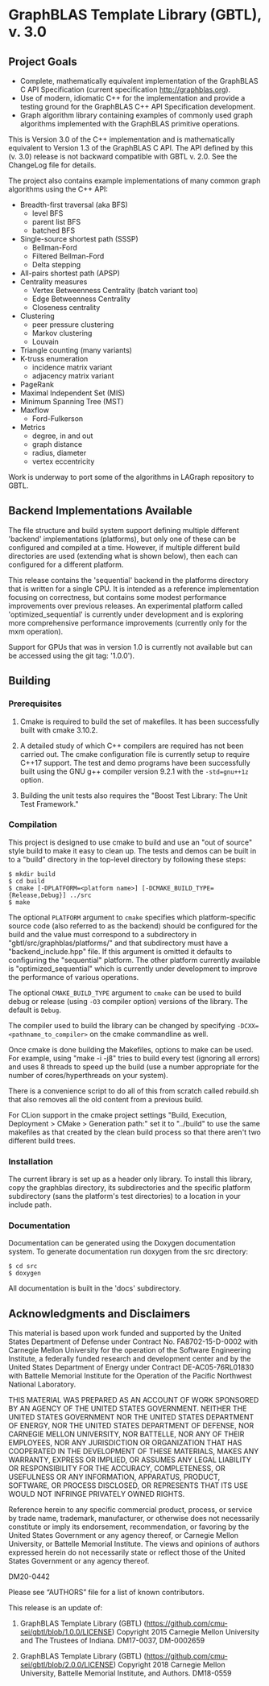 # GraphBLAS Template Library (GBTL), v. 3.0

## Project Goals

* Complete, mathematically equivalent implementation of the GraphBLAS
C API Specification (current specification http://graphblas.org).
* Use of modern, idiomatic C++ for the implementation and provide a
testing ground for the GraphBLAS C++ API Specification development.
* Graph algorithm library containing examples of commonly used graph
algorithms implemented with the GraphBLAS primitive operations.

This is Version 3.0 of the C++ implementation and is mathematically
equivalent to Version 1.3 of the GraphBLAS C API.  The API defined by
this (v. 3.0) release is not backward compatible with GBTL v. 2.0. See
the ChangeLog file for details.

The project also contains example implementations of many common graph
algorithms using the C++ API:

* Breadth-first traversal (aka BFS)
  * level BFS
  * parent list BFS
  * batched BFS
* Single-source shortest path (SSSP)
  * Bellman-Ford
  * Filtered Bellman-Ford
  * Delta stepping
* All-pairs shortest path (APSP)
* Centrality measures
  * Vertex Betweenness Centrality (batch variant too)
  * Edge Betweenness Centrality
  * Closeness centrality
* Clustering
  * peer pressure clustering
  * Markov clustering
  * Louvain
* Triangle counting (many variants)
* K-truss enumeration
  * incidence matrix variant
  * adjacency matrix variant
* PageRank
* Maximal Independent Set (MIS)
* Minimum Spanning Tree (MST)
* Maxflow
  * Ford-Fulkerson
* Metrics
  * degree, in and out
  * graph distance
  * radius, diameter
  * vertex eccentricity

Work is underway to port some of the algorithms in LAGraph repository to GBTL.

## Backend Implementations Available

The file structure and build system support defining multiple
different 'backend' implementations (platforms), but only one of these
can be configured and compiled at a time.  However, if multiple
different build directories are used (extending what is shown below),
then each can configured for a different platform.

This release contains the 'sequential' backend in the platforms
directory that is written for a single CPU. It is intended as a
reference implementation focusing on correctness, but contains some
modest performance improvements over previous releases.  An
experimental platform called 'optimized_sequential' is currently under
development and is exploring more comprehensive performance
improvements (currently only for the mxm operation).

Support for GPUs that was in version 1.0 is currently not available
but can be accessed using the git tag: '1.0.0').

## Building

### Prerequisites

1. Cmake is required to build the set of makefiles.  It has been
successfully built with cmake 3.10.2.

2. A detailed study of which C++ compilers are required has not been
carried out.  The cmake configuration file is currently setup to
require C++17 support.  The test and demo programs have been
successfully built using the GNU g++ compiler version 9.2.1 with the
`-std=gnu++1z` option.

3. Building the unit tests also requires the "Boost Test Library: The
Unit Test Framework."

### Compilation

This project is designed to use cmake to build and use an "out of
source" style build to make it easy to clean up. The tests and demos can be
built in to a "build" directory in the top-level directory by following
these steps:

```
$ mkdir build
$ cd build
$ cmake [-DPLATFORM=<platform name>] [-DCMAKE_BUILD_TYPE={Release,Debug}] ../src
$ make
```

The optional `PLATFORM` argument to `cmake` specifies which platform-specific
source code (also referred to as the backend) should be configured for the
build and the value must correspond to a subdirectory in
"gbtl/src/graphblas/platforms/" and that subdirectory must have a
"backend_include.hpp" file.  If this argument is omitted it defaults to
configuring the "sequential" platform. The other platform currently available
is "optimized_sequential" which is currently under development to improve the
performance of various operations.

The optional `CMAKE_BUILD_TYPE` argument to `cmake` can be used to build debug
or release (using `-O3` compiler option) versions of the library. The default is
`Debug`.

The compiler used to build the library can be changed by
specifying `-DCXX=<pathname_to_compiler>` on the cmake commandline as well.

Once cmake is done building the Makefiles, options to make can be used.  For
example, using "make -i -j8" tries to build every test (ignoring all errors)
and uses 8 threads to speed up the build (use a number appropriate for the
number of cores/hyperthreads on your system).

There is a convenience script to do all of this from scratch called
rebuild.sh that also removes all the old content from a previous build.

For CLion support in the cmake project settings "Build, Execution,
Deployment > CMake > Generation path:" set it to "../build" to use the
same makefiles as that created by the clean build process so that
there aren't two different build trees.

### Installation

The current library is set up as a header only library.  To install this
library, copy the graphblas directory, its subdirectories and the
specific platform subdirectory (sans the platform's test directories) to
a location in your include path.

### Documentation

Documentation can be generated using the Doxygen documentation system.  To
generate documentation run doxygen from the src directory:

```
$ cd src
$ doxygen
```

All documentation is built in the 'docs' subdirectory.

## Acknowledgments and Disclaimers

This material is based upon work funded and supported by the United
States Department of Defense under Contract No. FA8702-15-D-0002 with
Carnegie Mellon University for the operation of the Software
Engineering Institute, a federally funded research and development
center and by the United States Department of Energy under Contract
DE-AC05-76RL01830 with Battelle Memorial Institute for the Operation
of the Pacific Northwest National Laboratory.

THIS MATERIAL WAS PREPARED AS AN ACCOUNT OF WORK SPONSORED BY AN
AGENCY OF THE UNITED STATES GOVERNMENT.  NEITHER THE UNITED STATES
GOVERNMENT NOR THE UNITED STATES DEPARTMENT OF ENERGY, NOR THE UNITED
STATES DEPARTMENT OF DEFENSE, NOR CARNEGIE MELLON UNIVERSITY, NOR
BATTELLE, NOR ANY OF THEIR EMPLOYEES, NOR ANY JURISDICTION OR
ORGANIZATION THAT HAS COOPERATED IN THE DEVELOPMENT OF THESE
MATERIALS, MAKES ANY WARRANTY, EXPRESS OR IMPLIED, OR ASSUMES ANY
LEGAL LIABILITY OR RESPONSIBILITY FOR THE ACCURACY, COMPLETENESS, OR
USEFULNESS OR ANY INFORMATION, APPARATUS, PRODUCT, SOFTWARE, OR
PROCESS DISCLOSED, OR REPRESENTS THAT ITS USE WOULD NOT INFRINGE
PRIVATELY OWNED RIGHTS.

Reference herein to any specific commercial product, process, or
service by trade name, trademark, manufacturer, or otherwise does not
necessarily constitute or imply its endorsement, recommendation, or
favoring by the United States Government or any agency thereof, or
Carnegie Mellon University, or Battelle Memorial Institute. The views
and opinions of authors expressed herein do not necessarily state or
reflect those of the United States Government or any agency thereof.

DM20-0442

Please see “AUTHORS” file for a list of known contributors.

This release is an update of:

1. GraphBLAS Template Library (GBTL)
(https://github.com/cmu-sei/gbtl/blob/1.0.0/LICENSE) Copyright 2015
Carnegie Mellon University and The Trustees of Indiana. DM17-0037,
DM-0002659

2. GraphBLAS Template Library (GBTL)
(https://github.com/cmu-sei/gbtl/blob/2.0.0/LICENSE) Copyright 2018
Carnegie Mellon University, Battelle Memorial Institute, and Authors.
DM18-0559
